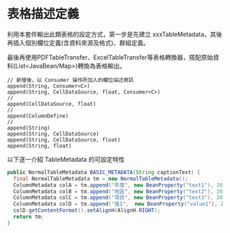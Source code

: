 # 表格描述定義

利用本套件輸出此類表格的設定方式，第一步是先建立 xxxTableMetadata，其後再插入個別欄位定義\(含資料來源及格式\)、群組定義。

最後再使用PDFTableTransfer、ExcelTableTransfer等表格轉換器，撘配原始資料\(List&lt;JavaBean/Map&gt;\)轉換為表格輸出。

```
// 新增後，以 Consumer 操作所加入的欄位描述資訊
append(String, Consumer<C>)
append(String, CellDataSource, float, Consumer<C>)
//
append(CellDataSource, float)
//
append(ColumnDefine)
//
append(String)
append(String, CellDataSource)
append(String, CellDataSource, float)
append(String, float)
```

以下逐一介紹 TableMetadata 的可設定特性

```java
public NormalTableMetadata BASIC_METADATA(String captionText) {
  final NormalTableMetadata tm = new NormalTableMetadata();
  ColumnMetadata colA = tm.append("年度", new BeanProperty("text1"), 20);
  ColumnMetadata colB = tm.append("地區", new BeanProperty("text2"), 20);
  ColumnMetadata colC = tm.append("項目", new BeanProperty("text3"), 20);
  ColumnMetadata colD = tm.append("值1",  new BeanProperty("value1"), 20);
  colD.getContentFormat().setAlignH(AlignH.RIGHT);
  return tm;
}
```



